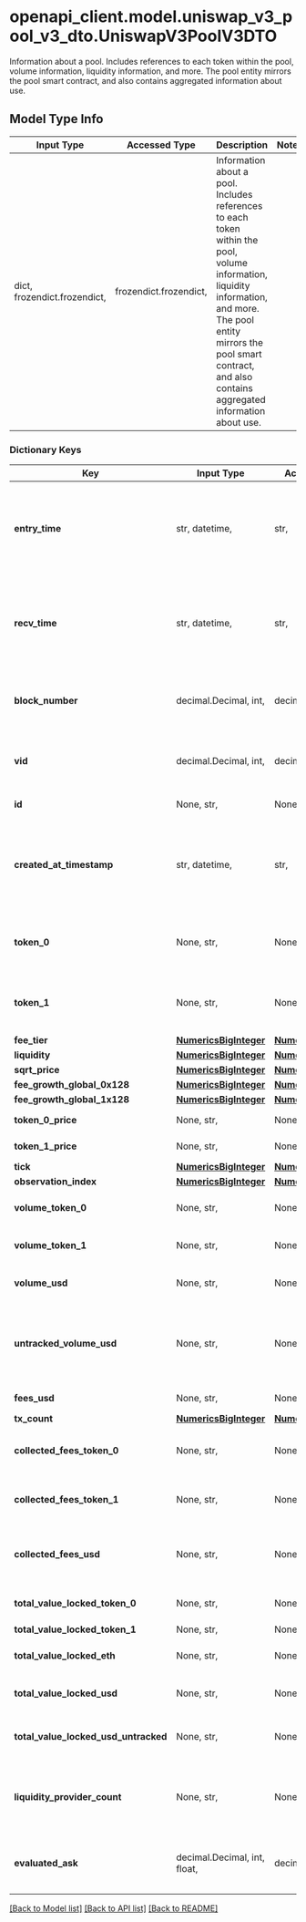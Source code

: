 # openapi_client.model.uniswap_v3_pool_v3_dto.UniswapV3PoolV3DTO

Information about a pool. Includes references to each token within the pool, volume information, liquidity information, and more. The pool entity mirrors the pool smart contract, and also contains aggregated information about use.

## Model Type Info
Input Type | Accessed Type | Description | Notes
------------ | ------------- | ------------- | -------------
dict, frozendict.frozendict,  | frozendict.frozendict,  | Information about a pool. Includes references to each token within the pool, volume information, liquidity information, and more. The pool entity mirrors the pool smart contract, and also contains aggregated information about use. | 

### Dictionary Keys
Key | Input Type | Accessed Type | Description | Notes
------------ | ------------- | ------------- | ------------- | -------------
**entry_time** | str, datetime,  | str,  |  | [optional] value must conform to RFC-3339 date-time
**recv_time** | str, datetime,  | str,  |  | [optional] value must conform to RFC-3339 date-time
**block_number** | decimal.Decimal, int,  | decimal.Decimal,  | Number of block in which entity was recorded. | [optional] value must be a 64 bit integer
**vid** | decimal.Decimal, int,  | decimal.Decimal,  |  | [optional] value must be a 64 bit integer
**id** | None, str,  | NoneClass, str,  | Pool address. | [optional] 
**created_at_timestamp** | str, datetime,  | str,  | Creation time. | [optional] value must conform to RFC-3339 date-time
**token_0** | None, str,  | NoneClass, str,  | Reference to token0 as stored in pool contract. | [optional] 
**token_1** | None, str,  | NoneClass, str,  | Reference to token1 as stored in pool contract. | [optional] 
**fee_tier** | [**NumericsBigInteger**](NumericsBigInteger.md) | [**NumericsBigInteger**](NumericsBigInteger.md) |  | [optional] 
**liquidity** | [**NumericsBigInteger**](NumericsBigInteger.md) | [**NumericsBigInteger**](NumericsBigInteger.md) |  | [optional] 
**sqrt_price** | [**NumericsBigInteger**](NumericsBigInteger.md) | [**NumericsBigInteger**](NumericsBigInteger.md) |  | [optional] 
**fee_growth_global_0x128** | [**NumericsBigInteger**](NumericsBigInteger.md) | [**NumericsBigInteger**](NumericsBigInteger.md) |  | [optional] 
**fee_growth_global_1x128** | [**NumericsBigInteger**](NumericsBigInteger.md) | [**NumericsBigInteger**](NumericsBigInteger.md) |  | [optional] 
**token_0_price** | None, str,  | NoneClass, str,  | Token0 per token1. | [optional] 
**token_1_price** | None, str,  | NoneClass, str,  | Token1 per token0. | [optional] 
**tick** | [**NumericsBigInteger**](NumericsBigInteger.md) | [**NumericsBigInteger**](NumericsBigInteger.md) |  | [optional] 
**observation_index** | [**NumericsBigInteger**](NumericsBigInteger.md) | [**NumericsBigInteger**](NumericsBigInteger.md) |  | [optional] 
**volume_token_0** | None, str,  | NoneClass, str,  | All time token0 swapped. | [optional] 
**volume_token_1** | None, str,  | NoneClass, str,  | All time token1 swapped. | [optional] 
**volume_usd** | None, str,  | NoneClass, str,  | All time USD swapped. | [optional] 
**untracked_volume_usd** | None, str,  | NoneClass, str,  | All time USD swapped, unfiltered for unreliable USD pools. | [optional] 
**fees_usd** | None, str,  | NoneClass, str,  | Fees in USD. | [optional] 
**tx_count** | [**NumericsBigInteger**](NumericsBigInteger.md) | [**NumericsBigInteger**](NumericsBigInteger.md) |  | [optional] 
**collected_fees_token_0** | None, str,  | NoneClass, str,  | All time fees collected token0. | [optional] 
**collected_fees_token_1** | None, str,  | NoneClass, str,  | All time fees collected token1. | [optional] 
**collected_fees_usd** | None, str,  | NoneClass, str,  | All time fees collected derived USD. | [optional] 
**total_value_locked_token_0** | None, str,  | NoneClass, str,  | Total token 0 across all ticks. | [optional] 
**total_value_locked_token_1** | None, str,  | NoneClass, str,  |  | [optional] 
**total_value_locked_eth** | None, str,  | NoneClass, str,  | Total token 1 across all ticks. | [optional] 
**total_value_locked_usd** | None, str,  | NoneClass, str,  | Total value locked USD. | [optional] 
**total_value_locked_usd_untracked** | None, str,  | NoneClass, str,  | Total value locked derived ETH. | [optional] 
**liquidity_provider_count** | None, str,  | NoneClass, str,  | Liquidity providers count, used to detect new exchanges. | [optional] 
**evaluated_ask** | decimal.Decimal, int, float,  | decimal.Decimal,  |  | [optional] value must be a 64 bit float

[[Back to Model list]](../../README.md#documentation-for-models) [[Back to API list]](../../README.md#documentation-for-api-endpoints) [[Back to README]](../../README.md)

